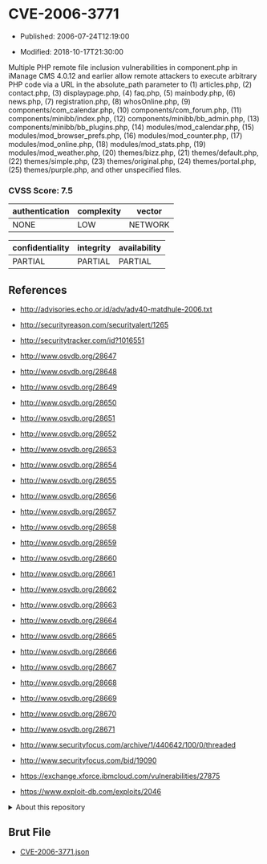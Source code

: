 # CVE-2006-3771

- Published: 2006-07-24T12:19:00

- Modified: 2018-10-17T21:30:00

Multiple PHP remote file inclusion vulnerabilities in component.php in iManage CMS 4.0.12 and earlier allow remote attackers to execute arbitrary PHP code via a URL in the absolute_path parameter to (1) articles.php, (2) contact.php, (3) displaypage.php, (4) faq.php, (5) mainbody.php, (6) news.php, (7) registration.php, (8) whosOnline.php, (9) components/com_calendar.php, (10) components/com_forum.php, (11) components/minibb/index.php, (12) components/minibb/bb_admin.php, (13) components/minibb/bb_plugins.php, (14) modules/mod_calendar.php, (15) modules/mod_browser_prefs.php, (16) modules/mod_counter.php, (17) modules/mod_online.php, (18) modules/mod_stats.php, (19) modules/mod_weather.php, (20) themes/bizz.php, (21) themes/default.php, (22) themes/simple.php, (23) themes/original.php, (24) themes/portal.php, (25) themes/purple.php, and other unspecified files.

### CVSS Score: **7.5**

| authentication | complexity | vector |
| --- | --- | --- |
| NONE | LOW | NETWORK |

| confidentiality | integrity | availability |
| --- | --- | --- |
| PARTIAL | PARTIAL | PARTIAL |

## References

* http://advisories.echo.or.id/adv/adv40-matdhule-2006.txt

* http://securityreason.com/securityalert/1265

* http://securitytracker.com/id?1016551

* http://www.osvdb.org/28647

* http://www.osvdb.org/28648

* http://www.osvdb.org/28649

* http://www.osvdb.org/28650

* http://www.osvdb.org/28651

* http://www.osvdb.org/28652

* http://www.osvdb.org/28653

* http://www.osvdb.org/28654

* http://www.osvdb.org/28655

* http://www.osvdb.org/28656

* http://www.osvdb.org/28657

* http://www.osvdb.org/28658

* http://www.osvdb.org/28659

* http://www.osvdb.org/28660

* http://www.osvdb.org/28661

* http://www.osvdb.org/28662

* http://www.osvdb.org/28663

* http://www.osvdb.org/28664

* http://www.osvdb.org/28665

* http://www.osvdb.org/28666

* http://www.osvdb.org/28667

* http://www.osvdb.org/28668

* http://www.osvdb.org/28669

* http://www.osvdb.org/28670

* http://www.osvdb.org/28671

* http://www.securityfocus.com/archive/1/440642/100/0/threaded

* http://www.securityfocus.com/bid/19090

* https://exchange.xforce.ibmcloud.com/vulnerabilities/27875

* https://www.exploit-db.com/exploits/2046

<details>
<summary>About this repository</summary> 

  This repository is part of the project [Live Hack CVE](https://github.com/Live-Hack-CVE). Main website can be found [www.live-hack.org](https://www.live-hack.org) 
  
  Made by [Sn0wAlice](https://github.com/Sn0wAlice) for the people that care about security and need to have a feed of the latest CVEs. Hope you enjoy it, don't forget to star the repo and follow me on [Twitter](https://twitter.com/Sn0wAlice) and [Github](https://github.com/Sn0wAlice). And that is my [personnal website](https://www.alice-snow.me/)

  - [Home Page](https://github.com/Live-Hack-CVE)
  - [Framework](https://github.com/Live-Hack-CVE/cve-framework)
  - [CVE database](https://github.com/Live-Hack-CVE/full_database)
  - [Changelog](https://github.com/Live-Hack-CVE/Changelog)
</details>

## Brut File

* [CVE-2006-3771.json](https://raw.githubusercontent.com/Live-Hack-CVE/full_database/main/cves/2006/CVE-2006-3771.json)


